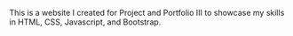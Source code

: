 This is a website I created for Project and Portfolio III to showcase my skills in HTML, CSS, Javascript, and Bootstrap. 